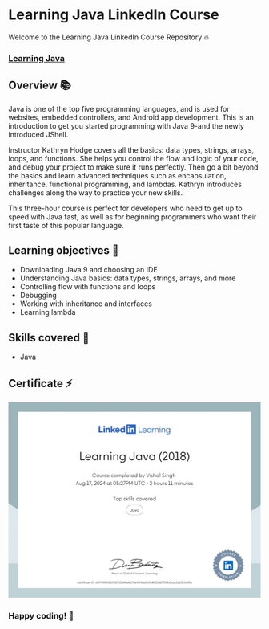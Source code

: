 # Learning Java LinkedIn Course

Welcome to the Learning Java LinkedIn Course Repository 🔥 


### **[Learning Java](https://www.linkedin.com/learning/learning-java-11)**


## Overview 📚

Java is one of the top five programming languages, and is used for websites, embedded controllers, and Android app development. This is an introduction to get you started programming with Java 9-and the newly introduced JShell. 

Instructor Kathryn Hodge covers all the basics: data types, strings, arrays, loops, and functions. She helps you control the flow and logic of your code, and debug your project to make sure it runs perfectly. Then go a bit beyond the basics and learn advanced techniques such as encapsulation, inheritance, functional programming, and lambdas. Kathryn introduces challenges along the way to practice your new skills. 

This three-hour course is perfect for developers who need to get up to speed with Java fast, as well as for beginning programmers who want their first taste of this popular language.

## Learning objectives 🤩
- Downloading Java 9 and choosing an IDE
- Understanding Java basics: data types, strings, arrays, and more
- Controlling flow with functions and loops
- Debugging
- Working with inheritance and interfaces
- Learning lambda

## Skills covered 🤹
- Java

## Certificate ⚡

![certificate.png](./5.%20Certificate/CertificateOfCompletion_Learning%20Java%202018_page-0001.jpg)


### Happy coding! 🌟